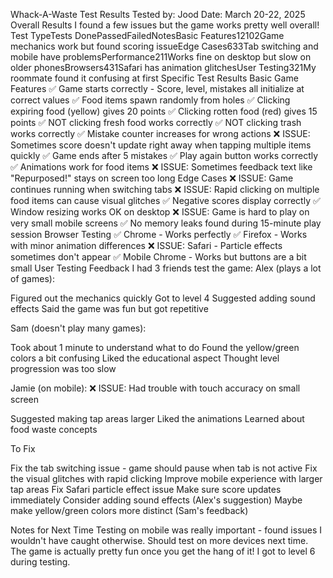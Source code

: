 Whack-A-Waste Test Results
Tested by: Jood
Date: March 20-22, 2025
Overall Results
I found a few issues but the game works pretty well overall!
Test TypeTests DonePassedFailedNotesBasic Features12102Game mechanics work but found scoring issueEdge Cases633Tab switching and mobile have problemsPerformance211Works fine on desktop but slow on older phonesBrowsers431Safari has animation glitchesUser Testing321My roommate found it confusing at first
Specific Test Results
Basic Game Features
✅ Game starts correctly - Score, level, mistakes all initialize at correct values
✅ Food items spawn randomly from holes
✅ Clicking expiring food (yellow) gives 20 points
✅ Clicking rotten food (red) gives 15 points
✅ NOT clicking fresh food works correctly
✅ NOT clicking trash works correctly
✅ Mistake counter increases for wrong actions
❌ ISSUE: Sometimes score doesn't update right away when tapping multiple items quickly
✅ Game ends after 5 mistakes
✅ Play again button works correctly
✅ Animations work for food items
❌ ISSUE: Sometimes feedback text like "Repurposed!" stays on screen too long
Edge Cases
❌ ISSUE: Game continues running when switching tabs
❌ ISSUE: Rapid clicking on multiple food items can cause visual glitches
✅ Negative scores display correctly
✅ Window resizing works OK on desktop
❌ ISSUE: Game is hard to play on very small mobile screens
✅ No memory leaks found during 15-minute play session
Browser Testing
✅ Chrome - Works perfectly
✅ Firefox - Works with minor animation differences
❌ ISSUE: Safari - Particle effects sometimes don't appear
✅ Mobile Chrome - Works but buttons are a bit small
User Testing Feedback
I had 3 friends test the game:
Alex (plays a lot of games):

Figured out the mechanics quickly
Got to level 4
Suggested adding sound effects
Said the game was fun but got repetitive

Sam (doesn't play many games):

Took about 1 minute to understand what to do
Found the yellow/green colors a bit confusing
Liked the educational aspect
Thought level progression was too slow

Jamie (on mobile):
❌ ISSUE: Had trouble with touch accuracy on small screen

Suggested making tap areas larger
Liked the animations
Learned about food waste concepts

To Fix

Fix the tab switching issue - game should pause when tab is not active
Fix the visual glitches with rapid clicking
Improve mobile experience with larger tap areas
Fix Safari particle effect issue
Make sure score updates immediately
Consider adding sound effects (Alex's suggestion)
Maybe make yellow/green colors more distinct (Sam's feedback)

Notes for Next Time
Testing on mobile was really important - found issues I wouldn't have caught otherwise. Should test on more devices next time.
The game is actually pretty fun once you get the hang of it! I got to level 6 during testing.